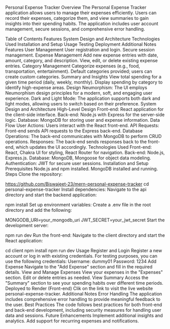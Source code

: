 Personal Expense Tracker
Overview
The Personal Expense Tracker application allows users to manage their expenses efficiently. Users can record their expenses, categorize them, and view summaries to gain insights into their spending habits. The application includes user account management, secure sessions, and comprehensive error handling.

Table of Contents
Features
System Design and Architecture
Technologies Used
Installation and Setup
Usage
Testing
Deployment
Additional Notes
Features
User Management
User registration and login.
Secure session management.
Expense Management
Add new expense entries with date, amount, category, and description.
View, edit, or delete existing expense entries.
Category Management
Categorize expenses (e.g., food, transportation, entertainment).
Default categories provided; users can create custom categories.
Summary and Insights
View total spending for a given time period (daily, weekly, monthly).
Display spending by category to identify high-expense areas.
Design
Neumorphism: The UI employs Neumorphism design principles for a modern, soft, and engaging user experience.
Dark and Light Mode: The application supports both dark and light modes, allowing users to switch based on their preference.
System Design and Architecture
High-Level Design
Front-end: React application for the client-side interface.
Back-end: Node.js with Express for the server-side logic.
Database: MongoDB for storing user and expense information.
Data Flow
User Actions: Users interact with the React front-end.
API Requests: Front-end sends API requests to the Express back-end.
Database Operations: The back-end communicates with MongoDB to perform CRUD operations.
Responses: The back-end sends responses back to the front-end, which updates the UI accordingly.
Technologies Used
Front-end: React, Chakra UI for styling, React Router for navigation.
Back-end: Node.js, Express.js.
Database: MongoDB, Mongoose for object data modeling.
Authentication: JWT for secure user sessions.
Installation and Setup
Prerequisites
Node.js and npm installed.
MongoDB installed and running.
Steps
Clone the repository:

https://github.com/Biswajeet-23/mern-personal-expense-tracker
cd personal-expense-tracker
Install dependencies: Navigate to the api directory and start the backend application:

npm install
Set up environment variables: Create a .env file in the root directory and add the following:

MONGODB_URI=your_mongodb_uri
JWT_SECRET=your_jwt_secret
Start the development server:

npm run dev
Run the front-end: Navigate to the client directory and start the React application:

cd client
npm install
npm run dev
Usage
Register and Login
Register a new account or log in with existing credentials.
For testing purposes, you can use the following credentials:
Username: dummy01
Password: 1234
Add Expense
Navigate to the "Add Expense" section and fill in the required details.
View and Manage Expenses
View your expenses in the "Expenses" section.
Edit or delete entries as needed.
View Summary
Access the "Summary" section to see your spending habits over different time periods.
Deployed to Render (Front-end)
Clik on the link to visit the live website personal-expense-tracker.
Additional Notes
Error Handling
The application includes comprehensive error handling to provide meaningful feedback to the user.
Best Practices
The code follows best practices for both front-end and back-end development, including security measures for handling user data and sessions.
Future Enhancements
Implement additional insights and analytics.
Add support for recurring expenses and notifications.
